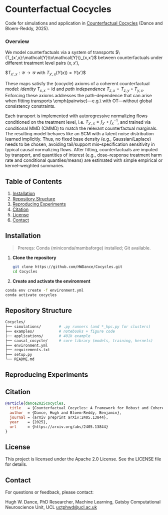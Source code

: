 # Counterfactual Cocycles
Code for simulations and application in [Counterfactual Cocycles](https://arxiv.org/abs/2405.13844) (Dance and Bloem-Reddy, 2025).

### Overview
We model counterfactuals via a system of transports $\(T_{x',x}:\mathcal{Y}\to\mathcal{Y}\)_{x,x'}$ between counterfactuals under different treatment level pairs $(x,x')$,

$$T_{x',x}:\mathcal{Y}\to\mathcal{Y}$ with $T_{x',x}(Y(x))=Y(x')$$

These maps satisfy the (cocycle) axioms of a coherent counterfactual model:
*identity* $T_{x,x}=\mathrm{id}$ and *path independence*
$T_{z,x}=T_{z,y}\circ T_{y,x}$. Enforcing these axioms addresses the path–dependence that can arise when fitting transports
\emph{pairwise}—e.g.\ with OT—without global consistency constraints.

Each transport is implemented with autoregressive normalizing flows conditioned on the treatment level, i.e.  $T_{x',x}=f_{x'}\circ f_x^{-1}$,
and trained via conditional MMD (CMMD) to match the relevant counterfactual
marginals. The resulting model behaves like an SCM with a latent noise distribution learned implicitly. Thus, no fixed base density (e.g., Gaussian/Laplace) needs to be chosen, avoiding
tail/support mis–specification sensitivity in typical causal normalizing flows. After fitting, counterfactuals are
imputed by transport, and quantities of interest (e.g., dose–response treatment harm rate and
conditional quantiles/means) are estimated with simple empirical or kernel–weighted summaries.

## Table of Contents
1. [Installation](#installation)  
3. [Repository Structure](#repository-structure)  
4. [Reproducing Experiments](#reproducing-experiments)
5. [Citation](#citation)
6. [License](#license)
7. [Contact](#contact)

## Installation

> Prereqs: Conda (miniconda/mambaforge) installed; Git available.

1. **Clone the repository**
   ```bash
   git clone https://github.com/HWDance/Cocycles.git
   cd Cocycles
   ```
   
2. **Create and activate the environment**
  ```bash
  conda env create -f environment.yml
  conda activate cocycles
  ```
## Repository Structure
```bash
Cocycles/
├── simulations/        # .py runners (and *_hpc.py for clusters)
├── examples/           # notebooks + figure code
├── applications/       # 401k example
├── causal_cocycle/     # core library (models, training, kernels)
├── environment.yml
├── requirements.txt
├── setup.py
└── README.md

```
## Reproducing Experiments 

## Citation
```bibtex
@article{dance2025cocycles,
  title   = {Counterfactual Cocycles: A Framework for Robust and Coherent Counterfactual Transports},
  author  = {Dance, Hugh and Bloem-Reddy, Benjamin},
  journal = {arXiv preprint arXiv:2405.13844},
  year    = {2025},
  url     = {https://arxiv.org/abs/2405.13844}
}
```

## License
This project is licensed under the Apache 2.0 License. See the LICENSE file for details.

## Contact
For questions or feedback, please contact:

Hugh W. Dance,
PhD Researcher, Machine Learning,
Gatsby Computational Neuroscience Unit, UCL
uctphwd@ucl.ac.uk
